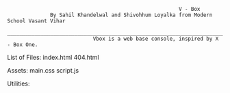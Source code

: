                                                             V - Box
                  By Sahil Khandelwal and Shivohhum Loyalka from Modern School Vasant Vihar
                ___________________________________________________________________________________________
                                Vbox is a web base console, inspired by X - Box One.

List of Files:
index.html
404.html

Assets:
main.css
script.js

Utilities:
